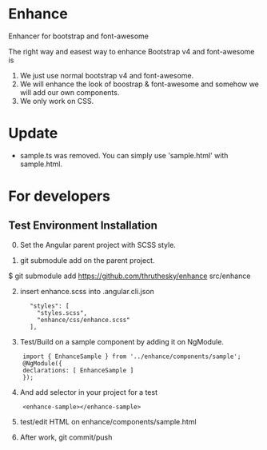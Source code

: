 # Enhance
Enhancer for bootstrap and font-awesome


The right way and easest way to enhance Bootstrap v4 and font-awesome is

1. We just use normal bootstrap v4 and font-awesome.
2. We will enhance the look of boostrap & font-awesome and somehow we will add our own components.
3. We only work on CSS.



# Update

* sample.ts was removed. You can simply use 'sample.html' with sample.html.





# For developers

## Test Environment Installation



0. Set the Angular parent project with SCSS style.

1. git submodule add on the parent project.

$ git submodule add https://github.com/thruthesky/enhance src/enhance


2. insert enhance.scss into .angular.cli.json

````
      "styles": [
        "styles.scss",
        "enhance/css/enhance.scss"
      ],
````




3. Test/Build on a sample component by adding it on NgModule.

````
    import { EnhanceSample } from '../enhance/components/sample';
    @NgModule({
    declarations: [ EnhanceSample ]
    });
````

4. And add selector in your project for a test

````
    <enhance-sample></enhance-sample>
````

5. test/edit HTML on enhance/components/sample.html


6. After work, git commit/push

